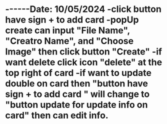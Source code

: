 ------Date: 10/05/2024
-click button have sign + to add card
-popUp create can input "File Name", "Creatro Name", and "Choose Image" then click button "Create"
-if want delete click icon "delete" at the top right of card
-if want to update double on card then "button have sign + to add card
" will change to "button update for update info on card" then can edit info.
=========================
